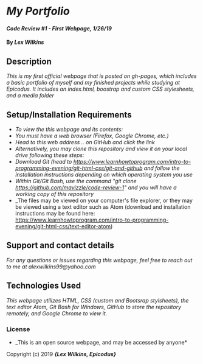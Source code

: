 # _My Portfolio_

#### _Code Review #1 - First Webpage, 1/26/19_

#### By _**Lex Wilkins**_

## Description

_This is my first official webpage that is posted on gh-pages, which includes a basic portfolio of myself and my finished projects while studying at Epicodus. It includes an index.html, boostrap and custom CSS stylesheets, and a media folder_

## Setup/Installation Requirements

* _To view the this webpage and its contents:_
* _You must have a web browser (Firefox, Google Chrome, etc.)_
* _Head to this web address .. on GitHub and click the link_
* _Alternatively, you may clone this repository and view it on your local drive following these steps:_
* _Download Git (head to https://www.learnhowtoprogram.com/intro-to-programming-evening/git-html-css/git-and-github and follow the installation instructions depending on which operating system you use_
* _Within Git/Git Bash, use the command "git clone https://github.com/mavizzle/code-review-1" and you will have a working copy of this repository_
* _The files may be viewed on your computer's file explorer, or they may be viewed using a text editor such as Atom (download and installation instructions may be found here: https://www.learnhowtoprogram.com/intro-to-programming-evening/git-html-css/text-editor-atom)

## Support and contact details

_For any questions or issues regarding this webpage, feel free to reach out to me at alexwilkins99@yahoo.com_

## Technologies Used

_This webpage utilizes HTML, CSS (custom and Bootsrap stylsheets), the text editor Atom, Git Bash for Windows, GitHub to store the repository remotely, and Google Chrome to view it._

### License

* _This is an open source webpage, and may be accessed by anyone*

Copyright (c) 2019 **_{Lex Wilkins, Epicodus}_**
